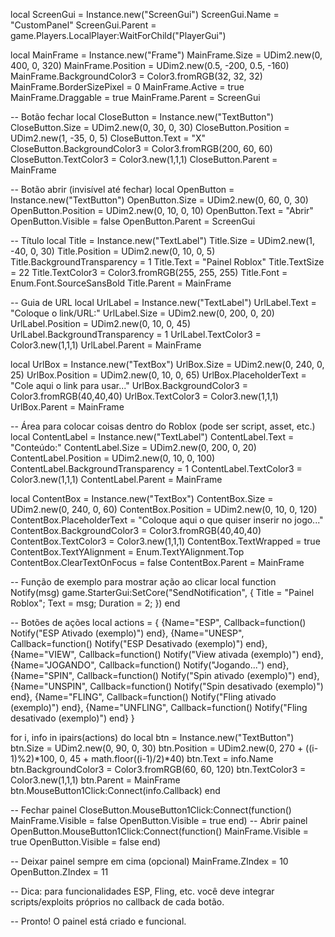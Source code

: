 local ScreenGui = Instance.new("ScreenGui")
ScreenGui.Name = "CustomPanel"
ScreenGui.Parent = game.Players.LocalPlayer:WaitForChild("PlayerGui")

local MainFrame = Instance.new("Frame")
MainFrame.Size = UDim2.new(0, 400, 0, 320)
MainFrame.Position = UDim2.new(0.5, -200, 0.5, -160)
MainFrame.BackgroundColor3 = Color3.fromRGB(32, 32, 32)
MainFrame.BorderSizePixel = 0
MainFrame.Active = true
MainFrame.Draggable = true
MainFrame.Parent = ScreenGui

-- Botão fechar
local CloseButton = Instance.new("TextButton")
CloseButton.Size = UDim2.new(0, 30, 0, 30)
CloseButton.Position = UDim2.new(1, -35, 0, 5)
CloseButton.Text = "X"
CloseButton.BackgroundColor3 = Color3.fromRGB(200, 60, 60)
CloseButton.TextColor3 = Color3.new(1,1,1)
CloseButton.Parent = MainFrame

-- Botão abrir (invisível até fechar)
local OpenButton = Instance.new("TextButton")
OpenButton.Size = UDim2.new(0, 60, 0, 30)
OpenButton.Position = UDim2.new(0, 10, 0, 10)
OpenButton.Text = "Abrir"
OpenButton.Visible = false
OpenButton.Parent = ScreenGui

-- Título
local Title = Instance.new("TextLabel")
Title.Size = UDim2.new(1, -40, 0, 30)
Title.Position = UDim2.new(0, 10, 0, 5)
Title.BackgroundTransparency = 1
Title.Text = "Painel Roblox"
Title.TextSize = 22
Title.TextColor3 = Color3.fromRGB(255, 255, 255)
Title.Font = Enum.Font.SourceSansBold
Title.Parent = MainFrame

-- Guia de URL
local UrlLabel = Instance.new("TextLabel")
UrlLabel.Text = "Coloque o link/URL:"
UrlLabel.Size = UDim2.new(0, 200, 0, 20)
UrlLabel.Position = UDim2.new(0, 10, 0, 45)
UrlLabel.BackgroundTransparency = 1
UrlLabel.TextColor3 = Color3.new(1,1,1)
UrlLabel.Parent = MainFrame

local UrlBox = Instance.new("TextBox")
UrlBox.Size = UDim2.new(0, 240, 0, 25)
UrlBox.Position = UDim2.new(0, 10, 0, 65)
UrlBox.PlaceholderText = "Cole aqui o link para usar..."
UrlBox.BackgroundColor3 = Color3.fromRGB(40,40,40)
UrlBox.TextColor3 = Color3.new(1,1,1)
UrlBox.Parent = MainFrame

-- Área para colocar coisas dentro do Roblox (pode ser script, asset, etc.)
local ContentLabel = Instance.new("TextLabel")
ContentLabel.Text = "Conteúdo:"
ContentLabel.Size = UDim2.new(0, 200, 0, 20)
ContentLabel.Position = UDim2.new(0, 10, 0, 100)
ContentLabel.BackgroundTransparency = 1
ContentLabel.TextColor3 = Color3.new(1,1,1)
ContentLabel.Parent = MainFrame

local ContentBox = Instance.new("TextBox")
ContentBox.Size = UDim2.new(0, 240, 0, 60)
ContentBox.Position = UDim2.new(0, 10, 0, 120)
ContentBox.PlaceholderText = "Coloque aqui o que quiser inserir no jogo..."
ContentBox.BackgroundColor3 = Color3.fromRGB(40,40,40)
ContentBox.TextColor3 = Color3.new(1,1,1)
ContentBox.TextWrapped = true
ContentBox.TextYAlignment = Enum.TextYAlignment.Top
ContentBox.ClearTextOnFocus = false
ContentBox.Parent = MainFrame

-- Função de exemplo para mostrar ação ao clicar
local function Notify(msg)
    game.StarterGui:SetCore("SendNotification", {
        Title = "Painel Roblox";
        Text = msg;
        Duration = 2;
    })
end

-- Botões de ações
local actions = {
    {Name="ESP",      Callback=function() Notify("ESP Ativado (exemplo)") end},
    {Name="UNESP",    Callback=function() Notify("ESP Desativado (exemplo)") end},
    {Name="VIEW",     Callback=function() Notify("View ativada (exemplo)") end},
    {Name="JOGANDO",  Callback=function() Notify("Jogando...") end},
    {Name="SPIN",     Callback=function() Notify("Spin ativado (exemplo)") end},
    {Name="UNSPIN",   Callback=function() Notify("Spin desativado (exemplo)") end},
    {Name="FLING",    Callback=function() Notify("Fling ativado (exemplo)") end},
    {Name="UNFLING",  Callback=function() Notify("Fling desativado (exemplo)") end}
}

for i, info in ipairs(actions) do
    local btn = Instance.new("TextButton")
    btn.Size = UDim2.new(0, 90, 0, 30)
    btn.Position = UDim2.new(0, 270 + ((i-1)%2)*100, 0, 45 + math.floor((i-1)/2)*40)
    btn.Text = info.Name
    btn.BackgroundColor3 = Color3.fromRGB(60, 60, 120)
    btn.TextColor3 = Color3.new(1,1,1)
    btn.Parent = MainFrame
    btn.MouseButton1Click:Connect(info.Callback)
end

-- Fechar painel
CloseButton.MouseButton1Click:Connect(function()
    MainFrame.Visible = false
    OpenButton.Visible = true
end)
-- Abrir painel
OpenButton.MouseButton1Click:Connect(function()
    MainFrame.Visible = true
    OpenButton.Visible = false
end)

-- Deixar painel sempre em cima (opcional)
MainFrame.ZIndex = 10
OpenButton.ZIndex = 11

-- Dica: para funcionalidades ESP, Fling, etc. você deve integrar scripts/exploits próprios no callback de cada botão.

-- Pronto! O painel está criado e funcional.
